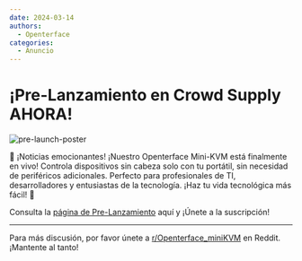 ```yaml
---
date: 2024-03-14
authors:
  - Openterface
categories:
  - Anuncio
---
```


# ¡Pre-Lanzamiento en Crowd Supply AHORA!

![pre-launch-poster](/images/event/pre_launch_poster.jpg)

🚀 ¡Noticias emocionantes! ¡Nuestro Openterface Mini-KVM está finalmente en vivo! Controla dispositivos sin cabeza solo con tu portátil, sin necesidad de periféricos adicionales. Perfecto para profesionales de TI, desarrolladores y entusiastas de la tecnología. ¡Haz tu vida tecnológica más fácil! 🌈

Consulta la [página de Pre-Lanzamiento](https://www.crowdsupply.com/techxartisan/openterface-mini-kvm) aquí y ¡Únete a la suscripción!

<!-- more -->

--------

Para más discusión, por favor únete a [r/Openterface_miniKVM](https://www.reddit.com/r/Openterface_miniKVM/) en Reddit. ¡Mantente al tanto!

